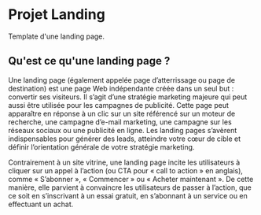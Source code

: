 # Projet Landing
Template d'une landing page.

## Qu'est ce qu'une landing page ?
Une landing page (également appelée page d’atterrissage ou page de destination) est une page Web indépendante créée dans un seul but : convertir ses visiteurs. Il s’agit d’une stratégie marketing majeure qui peut aussi être utilisée pour les campagnes de publicité. Cette page peut apparaître en réponse à un clic sur un site référencé sur un moteur de recherche, une campagne d’e-mail marketing, une campagne sur les réseaux sociaux ou une publicité en ligne. Les landing pages s’avèrent indispensables pour générer des leads, atteindre votre cœur de cible et définir l’orientation générale de votre stratégie marketing.

Contrairement à un site vitrine, une landing page incite les utilisateurs à cliquer sur un appel à l’action (ou CTA pour « call to action » en anglais), comme « S’abonner », « Commencer » ou « Acheter maintenant ». De cette manière, elle parvient à convaincre les utilisateurs de passer à l’action, que ce soit en s’inscrivant à un essai gratuit, en s’abonnant à un service ou en effectuant un achat.

